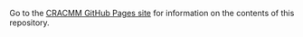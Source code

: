 Go to the [CRACMM GitHub Pages site](https://USEPA.github.io/CRACMM/) for information on the contents of this repository.
